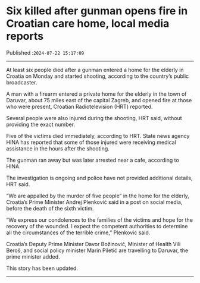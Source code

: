 # Six killed after gunman opens fire in Croatian care home, local media reports

Published :`2024-07-22 15:17:09`

---

At least six people died after a gunman entered a home for the elderly in Croatia on Monday and started shooting, according to the country’s public broadcaster.

A man with a firearm entered a private home for the elderly in the town of Daruvar, about 75 miles east of the capital Zagreb, and opened fire at those who were present, Croatian Radiotelevision (HRT) reported.

Several people were also injured during the shooting, HRT said, without providing the exact number.

Five of the victims died immediately, according to HRT. State news agency HINA has reported that some of those injured were receiving medical assistance in the hours after the shooting.

The gunman ran away but was later arrested near a cafe, according to HINA.

The investigation is ongoing and police have not provided additional details, HRT said.

“We are appalled by the murder of five people” in the home for the elderly, Croatia’s Prime Minister Andrej Plenković said in a post on social media, before the death of the sixth victim.

“We express our condolences to the families of the victims and hope for the recovery of the wounded. I expect the competent authorities to determine all the circumstances of the terrible crime,” Plenković said.

Croatia’s Deputy Prime Minister Davor Božinović, Minister of Health Vili Beroš, and social policy minister Marin Piletić are travelling to Daruvar, the prime minister added.

This story has been updated.

---

